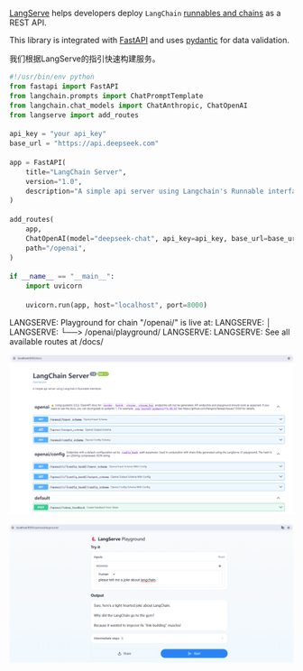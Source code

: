 [LangServe](https://github.com/langchain-ai/langserve) helps developers deploy `LangChain` [runnables and chains](https://python.langchain.com/docs/expression_language/) as a REST API.

This library is integrated with [FastAPI](https://fastapi.tiangolo.com/) and uses [pydantic](https://docs.pydantic.dev/latest/) for data validation.

我们根据LangServe的指引快速构建服务。

```python
#!/usr/bin/env python
from fastapi import FastAPI
from langchain.prompts import ChatPromptTemplate
from langchain.chat_models import ChatAnthropic, ChatOpenAI
from langserve import add_routes

api_key = "your api_key"
base_url = "https://api.deepseek.com"

app = FastAPI(
    title="LangChain Server",
    version="1.0",
    description="A simple api server using Langchain's Runnable interfaces",
)

add_routes(
    app,
    ChatOpenAI(model="deepseek-chat", api_key=api_key, base_url=base_url),
    path="/openai",
)

if __name__ == "__main__":
    import uvicorn

    uvicorn.run(app, host="localhost", port=8000)
```

LANGSERVE: Playground for chain "/openai/" is live at:
LANGSERVE:  │
LANGSERVE:  └──> /openai/playground/
LANGSERVE:
LANGSERVE: See all available routes at /docs/

![](../src/images/langserve/docs.png)

![](../src/images/langserve/playground.png)